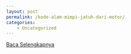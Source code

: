 ```yaml
---
layout: post
permalink: /kode-alam-mimpi-jatuh-dari-motor/
categories:
    - Uncategorized
---
```


[Baca Selengkapnya](/06)